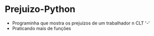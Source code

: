 # Prejuizo-Python

- Programinha que mostra os prejuizos de um trabalhador n CLT '-'
- Praticando mais de funções
